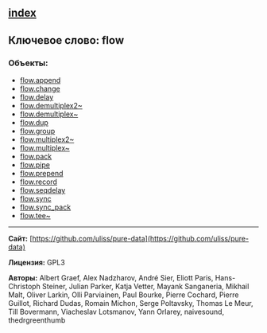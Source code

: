 [index](../index.html)
---

## Ключевое слово: flow

### Объекты:
* [flow.append](../flow.append.html)
* [flow.change](../flow.change.html)
* [flow.delay](../flow.delay.html)
* [flow.demultiplex2~](../flow.demultiplex2~.html)
* [flow.demultiplex~](../flow.demultiplex~.html)
* [flow.dup](../flow.dup.html)
* [flow.group](../flow.group.html)
* [flow.multiplex2~](../flow.multiplex2~.html)
* [flow.multiplex~](../flow.multiplex~.html)
* [flow.pack](../flow.pack.html)
* [flow.pipe](../flow.pipe.html)
* [flow.prepend](../flow.prepend.html)
* [flow.record](../flow.record.html)
* [flow.seqdelay](../flow.seqdelay.html)
* [flow.sync](../flow.sync.html)
* [flow.sync_pack](../flow.sync_pack.html)
* [flow.tee~](../flow.tee~.html)

---
**Сайт:** [https://github.com/uliss/pure-data](https://github.com/uliss/pure-data)

**Лицензия:** GPL3

**Авторы:** Albert Graef, Alex Nadzharov, André Sier, Eliott Paris, Hans-Christoph Steiner, Julian Parker, Katja Vetter, Mayank Sanganeria, Mikhail Malt, Oliver Larkin, Olli Parviainen, Paul Bourke, Pierre Cochard, Pierre Guillot, Richard Dudas, Romain Michon, Serge Poltavsky, Thomas Le Meur, Till Bovermann, Viacheslav Lotsmanov, Yann Orlarey, naivesound, thedrgreenthumb
